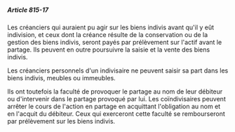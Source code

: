 ##### Article 815-17

Les créanciers qui auraient pu agir sur les biens indivis avant qu'il y eût indivision, et ceux dont la créance résulte de la conservation ou de la gestion des biens indivis, seront payés par prélèvement sur l'actif avant le partage. Ils peuvent en outre poursuivre la saisie et la vente des biens indivis.

Les créanciers personnels d'un indivisaire ne peuvent saisir sa part dans les biens indivis, meubles ou immeubles.

Ils ont toutefois la faculté de provoquer le partage au nom de leur débiteur ou d'intervenir dans le partage provoqué par lui. Les coïndivisaires peuvent arrêter le cours de l'action en partage en acquittant l'obligation au nom et en l'acquit du débiteur. Ceux qui exerceront cette faculté se rembourseront par prélèvement sur les biens indivis.

